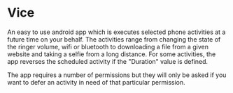 # Vice

An easy to use android app which is executes selected phone activities at a future time on your behalf. The activities range from
changing the state of the ringer volume, wifi or bluetooth to downloading a file from a given website and taking a selfie from
a long distance. For some activities, the app reverses the scheduled activity if the "Duration" value is defined. 

The app requires a number of permissions but they will only be asked if you want to defer an activity in need of that particular
permission.
